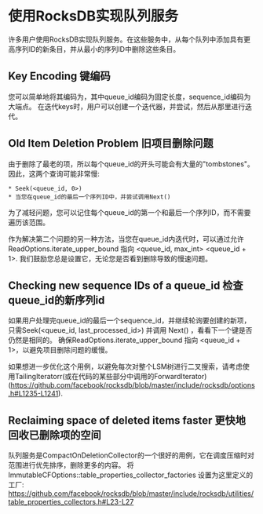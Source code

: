 # 使用RocksDB实现队列服务

许多用户使用RocksDB实现队列服务。在这些服务中，从每个队列中添加具有更高序列ID的新条目，并从最小的序列ID中删除这些条目。

## Key Encoding 键编码

您可以简单地将其编码为，其中queue_id编码为固定长度，sequence_id编码为大端点。
在迭代keys时，用户可以创建一个迭代器，并尝试，然后从那里进行迭代。

## Old Item Deletion Problem 旧项目删除问题

由于删除了最老的项，所以每个queue_id的开头可能会有大量的"tombstones"。因此，这两个查询可能非常慢:

    * Seek(<queue_id, 0>)
    * 当您在queue_id的最后一个序列ID中，并尝试调用Next()

为了减轻问题，您可以记住每个queue_id的第一个和最后一个序列ID，而不需要遍历该范围。

作为解决第二个问题的另一种方法，当您在queue_id内迭代时，可以通过允许ReadOptions.iterate_upper_bound 指向 <queue_id, max_int> <queue_id + 1>. 
我们鼓励您总是设置它，无论您是否看到删除导致的慢速问题。

## Checking new sequence IDs of a queue_id 检查queue_id的新序列id

如果用户处理完queue_id的最后一个sequence_id，并继续轮询要创建的新项，只需Seek(<queue_id, last_processed_id>) 并调用 Next() ，看看下一个键是否仍然是相同的。
确保ReadOptions.iterate_upper_bound 指向  <queue_id + 1>，以避免项目删除问题的缓慢。

如果想进一步优化这个用例，以避免每次对整个LSM树进行二叉搜索，请考虑使用TailingIteratorr(或在代码的某些部分中调用的ForwardIterator) (https://github.com/facebook/rocksdb/blob/master/include/rocksdb/options.h#L1235-L1241).

## Reclaiming space of deleted items faster 更快地回收已删除项的空间

队列服务是CompactOnDeletionCollector的一个很好的用例，它在调度压缩时对范围进行优先排序，删除更多的内容。
将 ImmutableCFOptions::table_properties_collector_factories 设置为这里定义的工厂: https://github.com/facebook/rocksdb/blob/master/include/rocksdb/utilities/table_properties_collectors.h#L23-L27  

